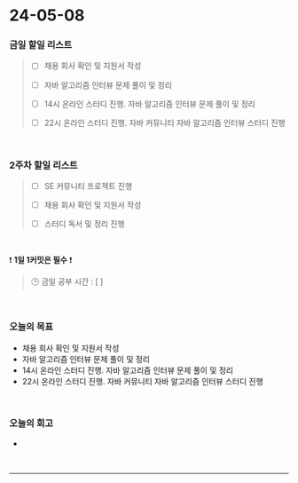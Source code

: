 # 24-05-08
### 금일 할일 리스트
> - [ ]  채용 회사 확인 및 지원서 작성
>
> - [ ]  자바 알고리즘 인터뷰 문제 풀이 및 정리
>
> - [ ]  14시 온라인 스터디 진행. 자바 알고리즘 인터뷰 문제 풀이 및 정리
>
> - [ ]  22시 온라인 스터디 진행. 자바 커뮤니티 자바 알고리즘 인터뷰 스터디 진행

<br/>

### 2주차 할일 리스트  
> - [ ]  SE 커뮤니티 프로젝트 진행
>
> - [ ]  채용 회사 확인 및 지원서 작성
>
> - [ ]  스터디 독서 및 정리 진행

<br/>

❗ **1일 1커밋은 필수** ❗
> 🕒 금일 공부 시간 : [  ]

<br/>

### 오늘의 목표
- 채용 회사 확인 및 지원서 작성
- 자바 알고리즘 인터뷰 문제 풀이 및 정리
- 14시 온라인 스터디 진행. 자바 알고리즘 인터뷰 문제 풀이 및 정리
- 22시 온라인 스터디 진행. 자바 커뮤니티 자바 알고리즘 인터뷰 스터디 진행


<br>

### 오늘의 회고
- 


<br/>

------------  
